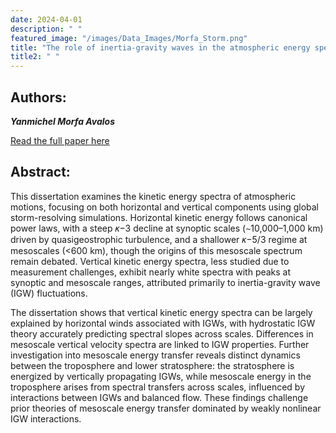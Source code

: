```yaml
---
date: 2024-04-01
description: " "
featured_image: "/images/Data_Images/Morfa_Storm.png"
title: "The role of inertia-gravity waves in the atmospheric energy spectrum: insights from global storm-resolving simulations"
title2: " "
---
```

## Authors:
***Yanmichel Morfa Avalos***

[Read the full paper here](https://hdl.handle.net/21.11116/0000-000E-6EF3-5)
## Abstract:
This dissertation examines the kinetic energy spectra of atmospheric motions, focusing on both horizontal and vertical components using global storm-resolving simulations. Horizontal kinetic energy follows canonical power laws, with a steep 𝜅−3 decline at synoptic scales (∼10,000–1,000 km) driven by quasigeostrophic turbulence, and a shallower 𝜅−5/3 regime at mesoscales (<600 km), though the origins of this mesoscale spectrum remain debated. Vertical kinetic energy spectra, less studied due to measurement challenges, exhibit nearly white spectra with peaks at synoptic and mesoscale ranges, attributed primarily to inertia-gravity wave (IGW) fluctuations.

<!--more-->
The dissertation shows that vertical kinetic energy spectra can be largely explained by horizontal winds associated with IGWs, with hydrostatic IGW theory accurately predicting spectral slopes across scales. Differences in mesoscale vertical velocity spectra are linked to IGW properties. Further investigation into mesoscale energy transfer reveals distinct dynamics between the troposphere and lower stratosphere: the stratosphere is energized by vertically propagating IGWs, while mesoscale energy in the troposphere arises from spectral transfers across scales, influenced by interactions between IGWs and balanced flow. These findings challenge prior theories of mesoscale energy transfer dominated by weakly nonlinear IGW interactions.
